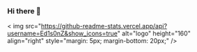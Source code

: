 ### Hi there 👋
< img src="https://github-readme-stats.vercel.app/api?username=Ed1s0nZ&show_icons=true" alt="logo" height="160" align="right" style="margin: 5px; margin-bottom: 20px;" /\>

<!--
**Ed1s0nZ/Ed1s0nZ** is a ✨ _special_ ✨ repository because its `README.md` (this file) appears on your GitHub profile.

Here are some ideas to get you started:

- 🔭 I’m currently working on ...
- 🌱 I’m currently learning ...
- 👯 I’m looking to collaborate on ...
- 🤔 I’m looking for help with ...
- 💬 Ask me about ...
- 📫 How to reach me: ...
- 😄 Pronouns: ...
- ⚡ Fun fact: ...
-->
